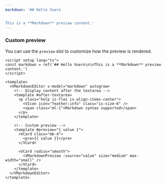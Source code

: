 ```yaml
---
markdown: '## Hello Vuero


This is a **Markdown** preview content.'
---
```


### Custom preview

You can use the `preview` slot to customize how the preview is rendered.

<!--code-->

```vue
<script setup lang="ts">
const markdown = ref('## Hello Vuero\n\nThis is a **Markdown** preview content.')
</script>

<template>
  <VMarkdownEditor v-model="markdown" autogrow>
    <!-- Display content after the textarea -->
    <template #after-textarea>
      <p class="help is-flex is-align-items-center">
        <VIcon icon="feather:info" class="is-size-6" />
        <span class="ml-1">Markdown syntax supported</span>
      </p>
    </template>

    <!-- Custom preview -->
    <template #preview="{ value }">
      <VCard class="mb-4">
        <pre>{{ value }}</pre>
      </VCard>

      <VCard radius="smooth">
        <VMarkdownPreview :source="value" size="medium" max-width="small" />
      </VCard>
    </template>
  </VMarkdownEditor>
</template>
```

<!--/code-->

<!--example-->

<VMarkdownEditor v-model="frontmatter.markdown" autogrow>
  <template #after-textarea>
    <p class="help is-flex is-align-items-center">
      <VIcon icon="feather:info" class="is-size-6" />
      <span class="ml-1">Markdown syntax supported</span>
    </p>
  </template>
  <template #preview="{ value }">
    <VCard class="mb-4">
      <pre>{{ value }}</pre>
    </VCard>
    <VCard radius="smooth">
      <VMarkdownPreview :source="value" size="medium" max-width="small" />
    </VCard>
  </template>
</VMarkdownEditor>

<!--/example-->
